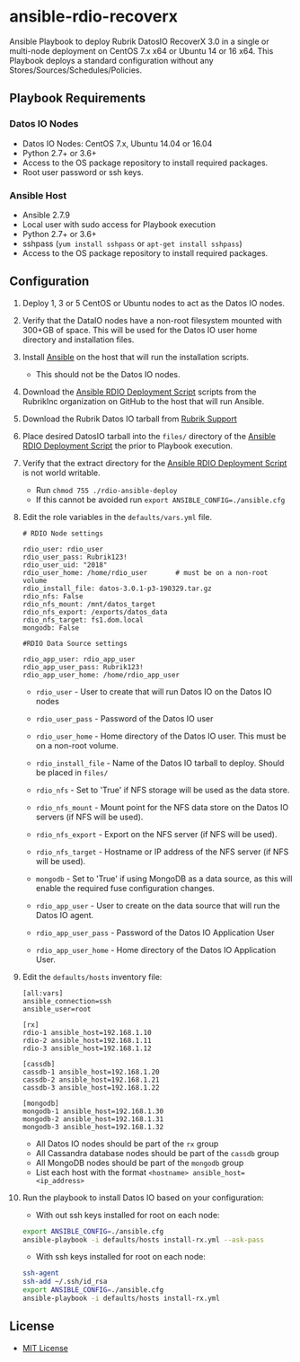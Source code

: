 # ansible-rdio-recoverx

Ansible Playbook to deploy Rubrik DatosIO RecoverX 3.0 in a single or multi-node deployment on CentOS 7.x x64 or Ubuntu 14 or 16 x64.
This Playbook deploys a standard configuration without any Stores/Sources/Schedules/Policies.

## Playbook Requirements

### Datos IO Nodes

* Datos IO Nodes: CentOS 7.x, Ubuntu 14.04 or 16.04
* Python 2.7+ or 3.6+
* Access to the OS package repository to install required packages.
* Root user password or ssh keys.

### Ansible Host

* Ansible 2.7.9
* Local user with sudo access for Playbook execution
* Python 2.7+ or 3.6+
* sshpass (`yum install sshpass` or `apt-get install sshpass`)
* Access to the OS package repository to install required packages.

## Configuration

1. Deploy 1, 3 or 5 CentOS or Ubuntu nodes to act as the Datos IO nodes.
2. Verify that the DataIO nodes have a non-root filesystem mounted with 300+GB of space. This will be used for the Datos IO user home directory and installation files.
3. Install [Ansible](https://docs.ansible.com/ansible/latest/installation_guide/intro_installation.html) on the host that will run the installation scripts.
    * This should not be the Datos IO nodes.
4. Download the [Ansible RDIO Deployment Script](https://github.com/rubrikinc/rdio-ansible-deploy) scripts from the RubrikInc organization on GitHub to the host that will run Ansible.
5. Download the Rubrik Datos IO tarball from [Rubrik Support](https://support.rubrik.com)
6. Place desired DatosIO tarball into the `files/` directory of the [Ansible RDIO Deployment Script](https://github.com/rubrikinc/rdio-ansible-deploy) the prior to Playbook execution.
7. Verify that the extract directory for the [Ansible RDIO Deployment Script](https://github.com/rubrikinc/rdio-ansible-deploy) is not world writable.
     * Run `chmod 755 ./rdio-ansible-deploy`
     * If this cannot be avoided run `export ANSIBLE_CONFIG=./ansible.cfg`
8. Edit the role variables in the `defaults/vars.yml` file.

    ```text
    # RDIO Node settings

    rdio_user: rdio_user
    rdio_user_pass: Rubrik123!
    rdio_user_uid: "2018"
    rdio_user_home: /home/rdio_user       # must be on a non-root volume
    rdio_install_file: datos-3.0.1-p3-190329.tar.gz
    rdio_nfs: False
    rdio_nfs_mount: /mnt/datos_target
    rdio_nfs_export: /exports/datos_data
    rdio_nfs_target: fs1.dom.local
    mongodb: False

    #RDIO Data Source settings

    rdio_app_user: rdio_app_user
    rdio_app_user_pass: Rubrik123!
    rdio_app_user_home: /home/rdio_app_user
    ```

    * `rdio_user` - User to create that will run Datos IO on the Datos IO nodes
    * `rdio_user_pass` - Password of the Datos IO user
    * `rdio_user_home` - Home directory of the Datos IO user. This must be on a non-root volume.
    * `rdio_install_file` - Name of the Datos IO tarball to deploy. Should be placed in `files/`
    * `rdio_nfs` - Set to 'True' if NFS storage will be used as the data store.
    * `rdio_nfs_mount` - Mount point for the NFS data store on the Datos IO servers (if NFS will be used).
    * `rdio_nfs_export` - Export on the NFS server (if NFS will be used).
    * `rdio_nfs_target` - Hostname or IP address of the NFS server (if NFS will be used).
    * `mongodb` - Set to 'True' if using MongoDB as a data source, as this will enable the required fuse configuration changes.

    * `rdio_app_user` - User to create on the data source that will run the Datos IO agent.
    * `rdio_app_user_pass` - Password of the Datos IO Application User
    * `rdio_app_user_home` - Home directory of the Datos IO Application User.
  
9. Edit the `defaults/hosts` inventory file:

    ```text
    [all:vars]
    ansible_connection=ssh
    ansible_user=root

    [rx]
    rdio-1 ansible_host=192.168.1.10
    rdio-2 ansible_host=192.168.1.11
    rdio-3 ansible_host=192.168.1.12

    [cassdb]
    cassdb-1 ansible_host=192.168.1.20
    cassdb-2 ansible_host=192.168.1.21
    cassdb-3 ansible_host=192.168.1.22

    [mongodb]
    mongodb-1 ansible_host=192.168.1.30
    mongodb-2 ansible_host=192.168.1.31
    mongodb-3 ansible_host=192.168.1.32
    ```

   * All Datos IO nodes should be part of the `rx` group
   * All Cassandra database nodes should be part of the `cassdb` group
   * All MongoDB nodes should be part of the `mongodb` group
   * List each host with the format `<hostname> ansible_host=<ip_address>`

10. Run the playbook to install Datos IO based on your configuration:
    * With out ssh keys installed for root on each node:

    ```bash
    export ANSIBLE_CONFIG=./ansible.cfg
    ansible-playbook -i defaults/hosts install-rx.yml --ask-pass
    ```

    * With ssh keys installed for root on each node:

    ```bash
    ssh-agent
    ssh-add ~/.ssh/id_rsa
    export ANSIBLE_CONFIG=./ansible.cfg
    ansible-playbook -i defaults/hosts install-rx.yml
    ```

## License

* [MIT License](https://github.com/rubrikinc/rdio-ansible-deploy/blob/master/LICENSE)